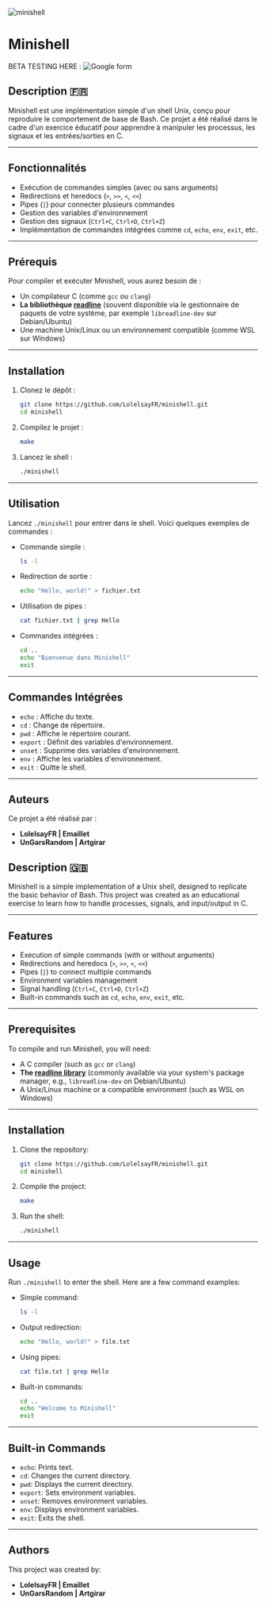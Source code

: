 
![minishell](https://github.com/user-attachments/assets/3f9e2f17-465f-4d08-adcb-e28ea32e4d1a)

# Minishell

BETA TESTING HERE : ![Google form](https://docs.google.com/forms/d/e/1FAIpQLScpXpGZWBs7grCInh9560HIQY6VZxfgs-WxS3ewAxDvpDtGGA/viewform?usp=dialog)

## Description 🇫🇷

Minishell est une implémentation simple d'un shell Unix, conçu pour reproduire le comportement de base de Bash. Ce projet a été réalisé dans le cadre d'un exercice éducatif pour apprendre à manipuler les processus, les signaux et les entrées/sorties en C.

---

## Fonctionnalités

- Exécution de commandes simples (avec ou sans arguments)
- Redirections et heredocs (`>`, `>>`, `<`, `<<`)
- Pipes (`|`) pour connecter plusieurs commandes
- Gestion des variables d'environnement
- Gestion des signaux (`Ctrl+C`, `Ctrl+D`, `Ctrl+Z`)
- Implémentation de commandes intégrées comme `cd`, `echo`, `env`, `exit`, etc.

---

## Prérequis

Pour compiler et exécuter Minishell, vous aurez besoin de :

- Un compilateur C (comme `gcc` ou `clang`)
- **La bibliothèque [readline](https://tiswww.case.edu/php/chet/readline/rltop.html)** (souvent disponible via le gestionnaire de paquets de votre système, par exemple `libreadline-dev` sur Debian/Ubuntu)
- Une machine Unix/Linux ou un environnement compatible (comme WSL sur Windows)

---

## Installation

1. Clonez le dépôt :

   ```bash
   git clone https://github.com/LolelsayFR/minishell.git
   cd minishell
   ```

2. Compilez le projet :

   ```bash
   make
   ```

3. Lancez le shell :

   ```bash
   ./minishell
   ```

---

## Utilisation

Lancez `./minishell` pour entrer dans le shell. Voici quelques exemples de commandes :

- Commande simple :
  ```bash
  ls -l
  ```

- Redirection de sortie :
  ```bash
  echo "Hello, world!" > fichier.txt
  ```

- Utilisation de pipes :
  ```bash
  cat fichier.txt | grep Hello
  ```

- Commandes intégrées :
  ```bash
  cd ..
  echo "Bienvenue dans Minishell"
  exit
  ```

---

## Commandes Intégrées

- `echo` : Affiche du texte.
- `cd` : Change de répertoire.
- `pwd` : Affiche le répertoire courant.
- `export` : Définit des variables d'environnement.
- `unset` : Supprime des variables d'environnement.
- `env` : Affiche les variables d'environnement.
- `exit` : Quitte le shell.

---

## Auteurs

Ce projet a été réalisé par :

- **LolelsayFR | Emaillet**
- **UnGarsRandom | Artgirar**

## Description 🇬🇧

Minishell is a simple implementation of a Unix shell, designed to replicate the basic behavior of Bash. This project was created as an educational exercise to learn how to handle processes, signals, and input/output in C.

---

## Features 

- Execution of simple commands (with or without arguments)
- Redirections and heredocs (`>`, `>>`, `<`, `<<`)
- Pipes (`|`) to connect multiple commands
- Environment variables management
- Signal handling (`Ctrl+C`, `Ctrl+D`, `Ctrl+Z`)
- Built-in commands such as `cd`, `echo`, `env`, `exit`, etc.

---

## Prerequisites

To compile and run Minishell, you will need:

- A C compiler (such as `gcc` or `clang`)
- **The [readline library](https://tiswww.case.edu/php/chet/readline/rltop.html)** (commonly available via your system's package manager, e.g., `libreadline-dev` on Debian/Ubuntu)
- A Unix/Linux machine or a compatible environment (such as WSL on Windows)

---

## Installation

1. Clone the repository:

   ```bash
   git clone https://github.com/LolelsayFR/minishell.git
   cd minishell
   ```

2. Compile the project:

   ```bash
   make
   ```

3. Run the shell:

   ```bash
   ./minishell
   ```

---

## Usage

Run `./minishell` to enter the shell. Here are a few command examples:

- Simple command:
  ```bash
  ls -l
  ```

- Output redirection:
  ```bash
  echo "Hello, world!" > file.txt
  ```

- Using pipes:
  ```bash
  cat file.txt | grep Hello
  ```

- Built-in commands:
  ```bash
  cd ..
  echo "Welcome to Minishell"
  exit
  ```

---

## Built-in Commands

- `echo`: Prints text.
- `cd`: Changes the current directory.
- `pwd`: Displays the current directory.
- `export`: Sets environment variables.
- `unset`: Removes environment variables.
- `env`: Displays environment variables.
- `exit`: Exits the shell.

---

## Authors

This project was created by:

- **LolelsayFR | Emaillet**
- **UnGarsRandom | Artgirar**
